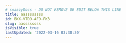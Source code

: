 ```yaml
---
# snazzyDocs - DO NOT REMOVE OR EDIT BELOW THIS LINE
title: aassssssss
id: BKX-VTD9-AF9-FK3
slug: aassssssss
isVisible: true
lastUpdated: '2022-03-16 03:38:30'
---
```


